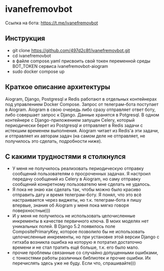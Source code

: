 # ivanefremovbot

Ссылка на бота: https://t.me/ivanefremovbot

## Инструкция
* git clone https://github.com/497d2c8f/ivanefremovbot.git
* cd ivanefremovbot
* в файле compose.yaml присвоить свой токен переменной среды BOT_TOKEN сервиса ivanefremovbot-aiogram
* sudo docker compose up

## Краткое описание архитектуры
Aiogram, Django, Postgresql и Redis работают в отдельных контейнерах 
под управлением Docker Compose.
Запрос от телеграм-бота поступает в Aiogram. 
Aiogram в свою очередь либо сразу отправляет ответ боту, 
либо совершает запрос к Django. Данные хранятся в Potgresql. 
В одном контейнере с Django-приложением запущен Celery, 
который периодически берет из Postgresql и отправляет в Redis 
задачи с истекшим временем выполнения.
Aiogram читает из Redis'а эти задачи, и отправляет их
авторам задач (на самом деле не отправляет, 
не получилось это сделать, подробности ниже).

## С какими трудностями я столкнулся
* У меня не получилось реализовать периодическую отправку 
сообщений пользователям о просроченных задачах. 
Я настроил передачу сообщений из Celery в Aiogram, 
но саму отправку сообщений конкретному пользователю 
мне сделать не удалось.
* Я пока не знаю как сделать так, чтобы можно было 
красиво отправить дату и время телеграм-боту. 
Я понял, что это всё настраивается через виджеты, 
но т.к. телеграм-бота я пишу впервые, знания об Aiogram 
у меня пока мягко говоря поверхностные)))
* И у меня не получилось не использовать 
целочисленные инкременты в качестве первичного ключа. 
В моих моделях нет уникальных полей.
В Django 5.2 появилось поле CompositePrimaryKey, 
которое позволило бы не использовать целочисленные инкременты, 
но при установке этой версии Django с гитхаба возникла ошибка 
на которую я потратил достаточно времени 
и не стал тратить ещё больше, т.к. его было мало.
* прочие проблемы связанные со случайно допущенными ошибками, 
с тонкостями работы различных библиотек и прочие ошибки. 
Их перечислять здесь уже не буду. Если что, спрашивайте)))
